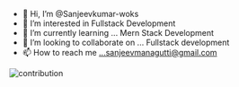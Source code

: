 - 👋 Hi, I’m @Sanjeevkumar-woks
- 👀 I’m interested in Fullstack Development
- 🌱 I’m currently learning ... Mern Stack Development
- 💞️ I’m looking to collaborate on ... Fullstack development
- 📫 How to reach me ...sanjeevmanagutti@gmail.com

<!---
Sanjeevkumar-woks/Sanjeevkumar-woks is a ✨ special ✨ repository because its `README.md` (this file) appears on your GitHub profile.
You can click the Preview link to take a look at your changes.
--->
<img alt="contribution" src="https://github.com/ragavkumarv/ragavkumarv/blob/output/github-contribution-grid-snake.svg" />
